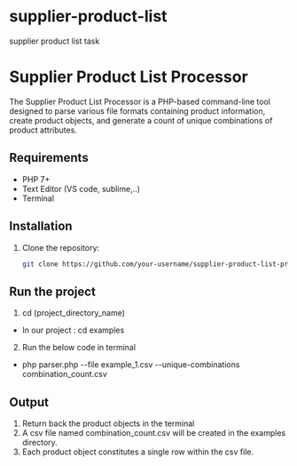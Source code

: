 # supplier-product-list
supplier product list task

# Supplier Product List Processor

The Supplier Product List Processor is a PHP-based command-line tool designed to parse various file formats containing product information, create product objects, and generate a count of unique combinations of product attributes.

## Requirements

- PHP 7+
- Text Editor (VS code, sublime,..)
- Terminal

## Installation

1. Clone the repository:
   ```bash
   git clone https://github.com/your-username/supplier-product-list-processor.git

## Run the project

1. cd (project_directory_name)
  - In our project : cd examples
2. Run the below code in terminal
  - php parser.php --file example_1.csv --unique-combinations combination_count.csv
    
## Output

1. Return back the product objects in the terminal
2. A csv file named combination_count.csv will be created in the examples directory.
3. Each product object constitutes a single row within the csv file.
